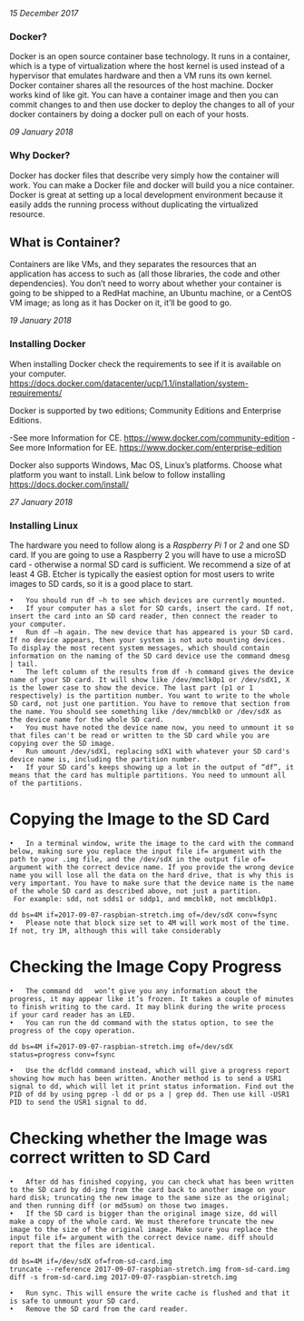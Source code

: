 


*15 December 2017*
### Docker? 
Docker is an open source container base technology. It runs in a container, which is a type of virtualization where the host kernel is used instead of a hypervisor that emulates hardware and then a VM runs its own kernel. Docker container shares all the resources of the host machine. Docker works kind of like git. You can have a container image and then you can commit changes to and then use docker to deploy the changes to all of your docker containers by doing a docker pull <container> on each of your hosts.


*09 January 2018*
### Why Docker?
Docker has docker files that describe very simply how the container will work. You can make a Docker file and docker will build you a nice container. Docker is great at setting up a local development environment because it easily adds the running process without duplicating the virtualized resource. 

## What is Container?
Containers are like VMs, and they separates the resources that an application has access to such as (all those libraries, the code and other dependencies). You don’t need to worry about whether your container is going to be shipped to a RedHat machine, an Ubuntu machine, or a CentOS VM image; as long as it has Docker on it, it’ll be good to go.


*19 January 2018*
### Installing Docker
When installing Docker check the requirements to see if it is available on your computer. 
https://docs.docker.com/datacenter/ucp/1.1/installation/system-requirements/ 

Docker is supported by two editions; Community Editions and Enterprise Editions.

-See more Information for CE. https://www.docker.com/community-edition 
-See more Information for EE. https://www.docker.com/enterprise-edition 

Docker also supports Windows, Mac OS, Linux’s platforms. Choose what platform you want to install. Link below to follow installing
https://docs.docker.com/install/ 


*27 January 2018*
### Installing Linux 
The hardware you need to follow along is a *Raspberry Pi 1* or *2* and one SD card. 
If you are going to use a Raspberry 2 you will have to use a microSD card - otherwise a normal SD card is sufficient. We recommend a size of at least 4 GB. 
Etcher is typically the easiest option for most users to write images to SD cards, so it is a good place to start.
```
•	You should run df –h to see which devices are currently mounted.
•	If your computer has a slot for SD cards, insert the card. If not, insert the card into an SD card reader, then connect the reader to your computer. 
•	Run df –h again. The new device that has appeared is your SD card. If no device appears, then your system is not auto mounting devices. To display the most recent system messages, which should contain information on the naming of the SD card device use the command dmesg | tail. 
•	The left column of the results from df -h command gives the device name of your SD card. It will show like /dev/mmclk0p1 or /dev/sdX1, X is the lower case to show the device. The last part (p1 or 1 respectively) is the partition number. You want to write to the whole SD card, not just one partition. You have to remove that section from the name. You should see something like /dev/mmcblk0 or /dev/sdX as the device name for the whole SD card.
•	You must have noted the device name now, you need to unmount it so that files can't be read or written to the SD card while you are copying over the SD image. 
•	Run umount /dev/sdX1, replacing sdX1 with whatever your SD card's device name is, including the partition number.
•	If your SD card’s keeps showing up a lot in the output of “df”, it means that the card has multiple partitions. You need to unmount all of the partitions.
``` 

# Copying the Image to the SD Card
```
•	In a terminal window, write the image to the card with the command below, making sure you replace the input file if= argument with the path to your .img file, and the /dev/sdX in the output file of= argument with the correct device name. If you provide the wrong device name you will lose all the data on the hard drive, that is why this is very important. You have to make sure that the device name is the name of the whole SD card as described above, not just a partition.
 For example: sdd, not sdds1 or sddp1, and mmcblk0, not mmcblk0p1.

dd bs=4M if=2017-09-07-raspbian-stretch.img of=/dev/sdX conv=fsync
•	Please note that block size set to 4M will work most of the time. If not, try 1M, although this will take considerably 
```

# Checking the Image Copy Progress
```
•	The command dd   won’t give you any information about the progress, it may appear like it’s frozen. It takes a couple of minutes to finish writing to the card. It may blink during the write process if your card reader has an LED.
•	You can run the dd command with the status option, to see the progress of the copy operation. 

dd bs=4M if=2017-09-07-raspbian-stretch.img of=/dev/sdX status=progress conv=fsync
 
•	Use the dcfldd command instead, which will give a progress report showing how much has been written. Another method is to send a USR1 signal to dd, which will let it print status information. Find out the PID of dd by using pgrep -l dd or ps a | grep dd. Then use kill -USR1 PID to send the USR1 signal to dd. 
```

# Checking whether the Image was correct written to SD Card
```
•	After dd has finished copying, you can check what has been written to the SD card by dd-ing from the card back to another image on your hard disk; truncating the new image to the same size as the original; and then running diff (or md5sum) on those two images.
•	If the SD card is bigger than the original image size, dd will make a copy of the whole card. We must therefore truncate the new image to the size of the original image. Make sure you replace the input file if= argument with the correct device name. diff should report that the files are identical. 

dd bs=4M if=/dev/sdX of=from-sd-card.img
truncate --reference 2017-09-07-raspbian-stretch.img from-sd-card.img
diff -s from-sd-card.img 2017-09-07-raspbian-stretch.img 

•	Run sync. This will ensure the write cache is flushed and that it is safe to unmount your SD card. 
•	Remove the SD card from the card reader.
```

